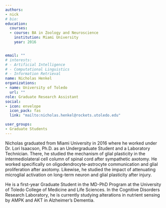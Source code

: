 ```yaml
---
authors:
- nick
# bio: 
education:
  courses:
  - course: BA in Zoology and Neuroscience
    institution: Miami University
    year: 2016


email: ""
# interests:
# - Artificial Intelligence 
# - Computational Linguistics
# - Information Retrieval
name: Nicholas Henkel
organizations:
- name: University of Toledo
  url: ""
role: Graduate Research Assistant
social:
- icon: envelope
  icon_pack: fas
  link: "mailto:nicholas.henkel@rockets.utoledo.edu"

user_groups:
- Graduate Students
---
```


Nicholas graduated from Miami University in 2016 where he worked under Dr. Lori Isaacson, Ph.D. as an Undergraduate Student and a Laboratory Technician. There, he studied the mechanism of glial plasticity in the intermediolateral cell column of spinal cord after sympathetic axotomy. He worked specifically on oligodendrocyte-astrocyte communication and glial proliferation after axotomy. Likewise, he studied the impact of attenuating microglial activation on long-term neuron and glial plasticity after injury.


He is a first-year Graduate Student in the MD-PhD Program at the University of Toledo College of Medicine and Life Sciences. In the Cognitive Disorders Research Laboratory, he is currently studying alterations in nutrient sensing by AMPK and AKT in Alzheimer’s Dementia. 
